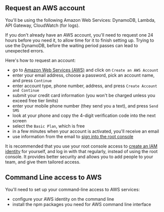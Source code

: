 ## Request an AWS account

You'll be using the following Amazon Web Services: DynamoDB, Lambda, API Gateway, CloudWatch (for logs).

If you don't already have an AWS account, you'll need to request one 24 hours before you need it, to allow
time for it to finish setting up. Trying to use the DynamoDB, before the waiting period passes can
lead to unexpected errors.

Here's how to request an account:
- go to [Amazon Web Services (AWS)](https://aws.amazon.com/) and click on `Create an AWS Account`
- enter your email address, choose a password, pick an account name, and press `Continue`
- enter account type, phone number, address, and press `Create Account and Continue`
- submit your credit card information (you won't be charged unless you exceed free tier limits)
- enter your mobile phone number (they send you a text), and press `Send SMS`
- look at your phone and copy the 4-digit verification code into the next screen
- select the `Basic Plan`, which is free
- in a few minutes when your account is activated, you'll receive an email
- use information from the email to [sign into the root console](https://console.aws.amazon.com/)

It is recommended that you use your root console access to
[create an IAM identity](https://docs.aws.amazon.com/IAM/latest/UserGuide/id_users_create.html#id_users_create_console)
for yourself, and log in with that regularly, instead of using the root console. It provides better security and
allows you to add people to your team, and give them tailored access.

## Command Line access to AWS

You'll need to set up your command-line access to AWS services:
- configure your AWS identity on the command line
- install the npm packages you need for AWS command line interface

